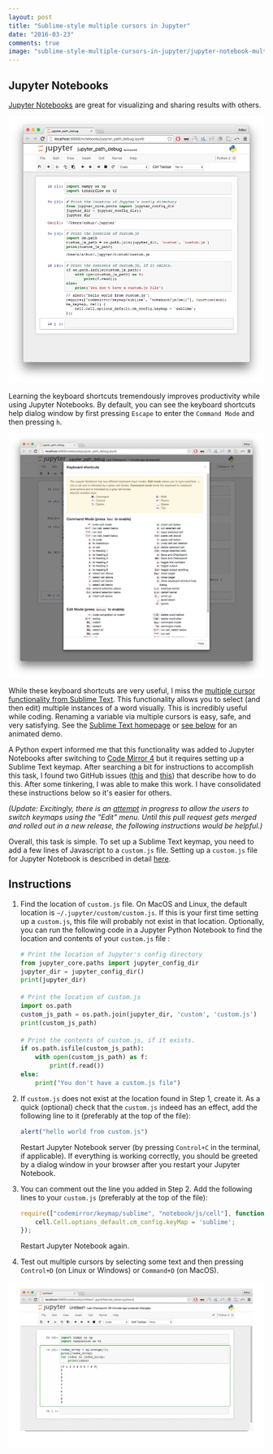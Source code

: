 ```yaml
---
layout: post
title: "Sublime-style multiple cursors in Jupyter"
date: "2016-03-23"
comments: true
image: "sublime-style-multiple-cursors-in-jupyter/jupyter-notebook-multiple-cursors-demo.gif"
---
```


## Jupyter Notebooks

[Jupyter Notebooks](http://jupyter.org/) are great for visualizing and sharing results with others.

![Jupyter Notebook running Python](/assets/sublime-style-multiple-cursors-in-jupyter/jupyter-screenshot.png)

Learning the keyboard shortcuts tremendously improves productivity while using Jupyter Notebooks. By default, you can see the keyboard shortcuts help dialog window by first pressing `Escape` to enter the `Command Mode` and then pressing `h`.

![Jupyter Notebook Keyboard Shortcuts Help Dialog Window](/assets/sublime-style-multiple-cursors-in-jupyter/jupyter-keyboard-shortcuts.png)

While these keyboard shortcuts are very useful, I miss the
[multiple cursor functionality from Sublime Text](https://www.sublimetext.com/). This functionality allows you to select (and then edit) multiple instances of a word visually. This is incredibly useful while coding. Renaming a variable via multiple cursors is easy, safe, and very satisfying. See the [Sublime Text
homepage](https://www.sublimetext.com/) or [see below](#multiple-cursors-demo) for an animated demo.

A Python expert informed me that this functionality was added to Jupyter Notebooks after switching to [Code Mirror 4](https://codemirror.net/) but it requires setting up a Sublime Text keymap. After searching a bit for instructions to accomplish this task, I found two GitHub issues
([this](https://github.com/jupyter/notebook/issues/1006) and
[this](https://github.com/ipython/ipython/pull/6221#issuecomment-58936367))  that describe how to do this. After some tinkering, I was able to make this work. I have consolidated these instructions below so it's easier for others.

_(Update: Excitingly, there is an [attempt](https://github.com/jupyter/notebook/pull/1109) in progress to allow the users to switch keymaps using the "Edit" menu. Until this pull request gets merged and rolled out in a new release, the following instructions would be helpful.)_

Overall, this task is simple. To set up a Sublime Text keymap, you need to add a few lines of Javascript to a `custom.js` file. Setting up a `custom.js` file for Jupyter Notebook is described in detail [here](https://jupyter-notebook.readthedocs.org/en/latest/examples/Notebook/rstversions/JavaScript%20Notebook%20Extensions.html).

## Instructions

1. Find the location of `custom.js` file.
    On MacOS and Linux, the default location is `~/.jupyter/custom/custom.js`. If this is your first time setting up a `custom.js`, this file will probably not exist in that location. Optionally, you can run the following code in a Jupyter Python Notebook to find the location and contents of your `custom.js` file :

    ```py
    # Print the location of Jupyter's config directory
    from jupyter_core.paths import jupyter_config_dir
    jupyter_dir = jupyter_config_dir()
    print(jupyter_dir)

    # Print the location of custom.js
    import os.path
    custom_js_path = os.path.join(jupyter_dir, 'custom', 'custom.js')
    print(custom_js_path)

    # Print the contents of custom.js, if it exists.
    if os.path.isfile(custom_js_path):
        with open(custom_js_path) as f:
            print(f.read())
    else:
        print("You don't have a custom.js file")
    ```


2. If `custom.js` does not exist at the location found in Step 1, create it.
    As a quick (optional) check that the `custom.js` indeed has an effect, add the following line to it (preferably at the top of the file):

    ```js
    alert("hello world from custom.js")
    ```

    Restart Jupyter Notebook server (by pressing `Control+C` in the terminal, if applicable). If everything is working correctly, you should be greeted by a dialog window in your browser after you restart your Jupyter Notebook.


3. You can comment out the line you added in Step 2. Add the following lines to your `custom.js` (preferably at the top of the file):

    ```js
    require(["codemirror/keymap/sublime", "notebook/js/cell"], function(sublime_keymap, cell) {
        cell.Cell.options_default.cm_config.keyMap = 'sublime';
    });
    ```

    Restart Jupyter Notebook again.

4. Test out multiple cursors by selecting some text and then pressing `Control+D` (on Linux or Windows) or `Command+D` (on MacOS).

![Multiple cursors in Jupyter Notebook](/assets/sublime-style-multiple-cursors-in-jupyter/jupyter-notebook-multiple-cursors-demo.gif)

